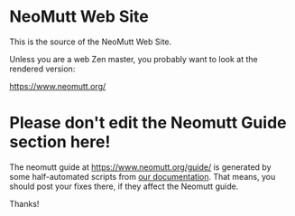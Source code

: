 # NeoMutt Web Site

This is the source of the NeoMutt Web Site.

Unless you are a web Zen master, you probably want to look at the rendered
version:

  https://www.neomutt.org/

# Please don't edit the Neomutt Guide section here!

The neomutt guide at https://www.neomutt.org/guide/ is generated by some
half-automated scripts from
[our documentation](https://github.com/neomutt/neomutt/blob/neomutt/doc/manual.xml.head).
That means, you should post your fixes there, if they affect the Neomutt guide.


Thanks!
